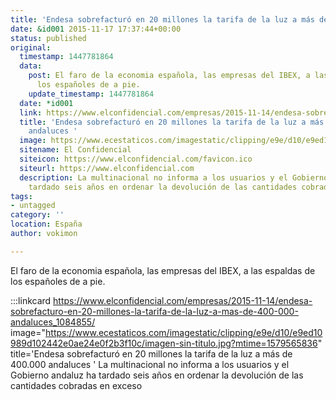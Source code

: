 ```yaml
---
title: 'Endesa sobrefacturó en 20 millones la tarifa de la luz a más de 400.000 andaluces '
date: &id001 2015-11-17 17:37:44+00:00
status: published
original:
  timestamp: 1447781864
  data:
    post: El faro de la economia española, las empresas del IBEX, a las espaldas de
      los españoles de a pie.
    update_timestamp: 1447781864
  date: *id001
  link: https://www.elconfidencial.com/empresas/2015-11-14/endesa-sobrefacturo-en-20-millones-la-tarifa-de-la-luz-a-mas-de-400-000-andaluces_1084855/
  title: 'Endesa sobrefacturó en 20 millones la tarifa de la luz a más de 400.000
    andaluces '
  image: https://www.ecestaticos.com/imagestatic/clipping/e9e/d10/e9ed10989d102442e0ae24e0f2b3f10c/imagen-sin-titulo.jpg?mtime=1579565836
  sitename: El Confidencial
  siteicon: https://www.elconfidencial.com/favicon.ico
  siteurl: https://www.elconfidencial.com
  description: La multinacional no informa a los usuarios y el Gobierno andaluz ha
    tardado seis años en ordenar la devolución de las cantidades cobradas en exceso
tags:
- untagged
category: ''
location: España
author: vokimon

---
```

El faro de la economia española, las empresas del IBEX, a las espaldas de los españoles de a pie.

:::linkcard https://www.elconfidencial.com/empresas/2015-11-14/endesa-sobrefacturo-en-20-millones-la-tarifa-de-la-luz-a-mas-de-400-000-andaluces_1084855/ image="https://www.ecestaticos.com/imagestatic/clipping/e9e/d10/e9ed10989d102442e0ae24e0f2b3f10c/imagen-sin-titulo.jpg?mtime=1579565836" title='Endesa sobrefacturó en 20 millones la tarifa de la luz a más de 400.000 andaluces '
    La multinacional no informa a los usuarios y el Gobierno andaluz ha tardado seis años en ordenar la devolución de las cantidades cobradas en exceso

